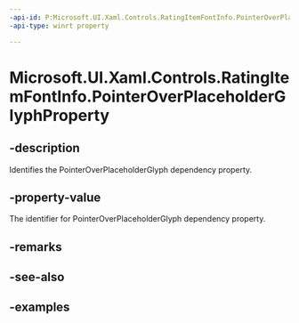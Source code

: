 ```yaml
---
-api-id: P:Microsoft.UI.Xaml.Controls.RatingItemFontInfo.PointerOverPlaceholderGlyphProperty
-api-type: winrt property

---
```

<!-- Property syntax.
public DependencyProperty PointerOverPlaceholderGlyphProperty { get; }
-->

# Microsoft.UI.Xaml.Controls.RatingItemFontInfo.PointerOverPlaceholderGlyphProperty


## -description

Identifies the PointerOverPlaceholderGlyph dependency property.


## -property-value

The identifier for PointerOverPlaceholderGlyph dependency property.


## -remarks


## -see-also


## -examples


